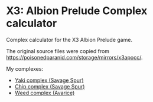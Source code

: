 X3: Albion Prelude Complex calculator
=====================================

Complex calculator for the X3 Albion Prelude game.

The original source files were copied from https://poisonedparanid.com/storage/mirrors/x3apocc/.

My complexes:

* [Yaki complex (Savage Spur)](https://pulkin.github.io/x3ap-complex-calculator/?factories=xtlf,Boron,L,3;sim,Boron,L,2,40;spp,Boron,L,2,215;spp,Boron,M,1,215;bgf,Boron,L,4;bfcl,Boron,L,4;om,Boron,L,1,57;rr,Split,M,1;df,Teladi,L,1;csa,Split,M,1;wf,Argon,L,2;sqmf,Split,S,2;bpl,Teladi,L,1;sfd,Argon,L,2;htff,Boron,S,3&sector=33)
* [Chip complex (Savage Spur)](https://pulkin.github.io/x3ap-complex-calculator/?factories=spp,Boron,XL,1,215;bgf,Boron,L,3;bfcl,Boron,L,3;sim,Boron,L,1,40;sim,Boron,L,3,31;xtlf,Boron,L,2;chp,Boron,S,5&sector=33)
* [Weed complex (Avarice)](https://pulkin.github.io/x3ap-complex-calculator/?factories=xtlf,Boron,L,3;bpl,Teladi,L,4;bfcl,Boron,L,3;bgf,Boron,L,3;df,Teladi,L,4;sim,Boron,L,1,55;sim,Boron,L,1,22;spp,Boron,XL,1,215&sector=194)

